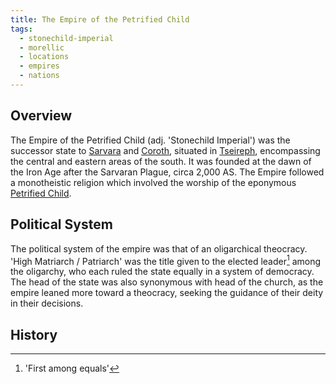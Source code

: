```yaml
---
title: The Empire of the Petrified Child
tags:
  - stonechild-imperial
  - morellic
  - locations
  - empires
  - nations
---
```

## Overview
The Empire of the Petrified Child (adj. 'Stonechild Imperial') was the successor state to [Sarvara](lore/2nd-realm/morellic/sarvara*.md) and [Coroth](lore/2nd-realm/morellic/coroth.md), situated in [Tseireph](lore/2nd-realm/tseireph.md), encompassing the central and eastern areas of the south. It was founded at the dawn of the Iron Age after the Sarvaran Plague, circa 2,000 AS. The Empire followed a monotheistic religion which involved the worship of the eponymous [Petrified Child](lore/cosmology/celestial-beings/the-petrified-child.md).
## Political System
The political system of the empire was that of an oligarchical theocracy. 'High Matriarch / Patriarch' was the title given to the elected leader[^1] among the oligarchy, who each ruled the state equally in a system of democracy. The head of the state was also synonymous with head of the church, as the empire leaned more toward a theocracy, seeking the guidance of their deity in their decisions.
## History


[^1]: 'First among equals'